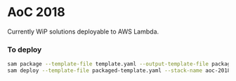# AoC 2018

Currently WiP solutions deployable to AWS Lambda.

### To deploy

```bash
sam package --template-file template.yaml --output-template-file packaged-template.yaml --s3-bucket aoc-2018
sam deploy --template-file packaged-template.yaml --stack-name aoc-2018 --capabilities CAPABILITY_IAM --region us-east-1
```
